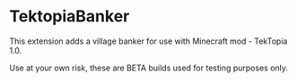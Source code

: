 # TektopiaBanker
This extension adds a village banker for use with Minecraft mod - TekTopia 1.0.

Use at your own risk, these are BETA builds used for testing purposes only.
